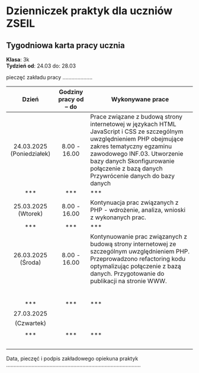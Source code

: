 # Dzienniczek praktyk dla uczniów ZSEIL 


## Tygodniowa karta pracy ucznia
**Klasa**: 3k  
**Tydzień od**: 24.03 do: 28.03

pieczęć zakładu pracy
....................
                  



| Dzień        | Godziny pracy od – do | Wykonywane prace                                   |
| :-------------: | :----------------------: |------------------------------------------------------|
| 24.03.2025 (Poniedziałek) |    8.00 - 16.00      | Prace związane z budową strony internetowej w językach HTML JavaScript i CSS ze szczególnym uwzględnieniem PHP obejmujące zakres tematyczny egzaminu zawodowego INF.03. Utworzenie bazy danych Skonfigurowanie połączenie z bazą danych Przywrócenie danych do bazy danych |
|***          |***                   | ***                                              |
| 25.03.2025 (Wtorek)  | 8.00 - 16.00         |  Kontynuacja prac związanych  z PHP - wdrożenie, analiza, wnioski z wykonanych prac.|
|***          |***                   |***                                               |
| 26.03.2025 (Środa) | 8.00 - 16.00                       | Kontynuowanie prac związanych z budową strony internetowej ze szczególnym uwzględnieniem PHP.   Przeprowadzono refactoring kodu optymalizując połączenie z bazą danych. Przygotowanie do publikacji na stronie WWW. |
|      |                      |              |
|             |                      | |
|             |                      |  |
|             |                      |     |
|             |                      |    |
|             |                      |  |
|***          |***                   |***                                                               |
| 27.03.2025  |                      |  |
| (Czwartek)  |                      |  |
|             |                      |                          |
| ***         | ***                  | ***                                                           |
|             |                      |                                                               |
|             |                      |                                                               |
|             |                      |                                                               |
|             |                      |                                                               |


 

 
 




Data, pieczęć i podpis zakładowego opiekuna praktyk 
……………………………………………………………………………… 



